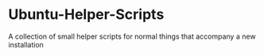 Ubuntu-Helper-Scripts
=====================

A collection of small helper scripts for normal things that accompany a new installation

